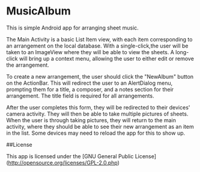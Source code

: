 MusicAlbum
==========

This is simple Android app for arranging sheet music.

The Main Activity is a basic List Item view, with each item corresponding to an arrangement
on the local database. With a single-click,the user will be taken to an ImageView where they
will be able to view the sheets. A long-click will bring up a context menu, allowing the user
to either edit or remove the arrangement.

To create a new arrangement, the user should click the "NewAlbum" button on the ActionBar. 
This will redirect the user to an AlertDialog menu, prompting them for a title, a composer,
and a notes section for their arrangement. The title field is required for all arrangements.

After the user completes this form, they will be redirected to their devices' camera activity.
They will then be able to take multiple pictures of sheets. When the user is through taking 
pictures, they will return to the main activity, where they should be able to see their new
arrangement as an item in the list. Some devices may need to reload the app for this to show
up.

##License

This app is licensed under the [GNU General Public License] (http://opensource.org/licenses/GPL-2.0.php)
